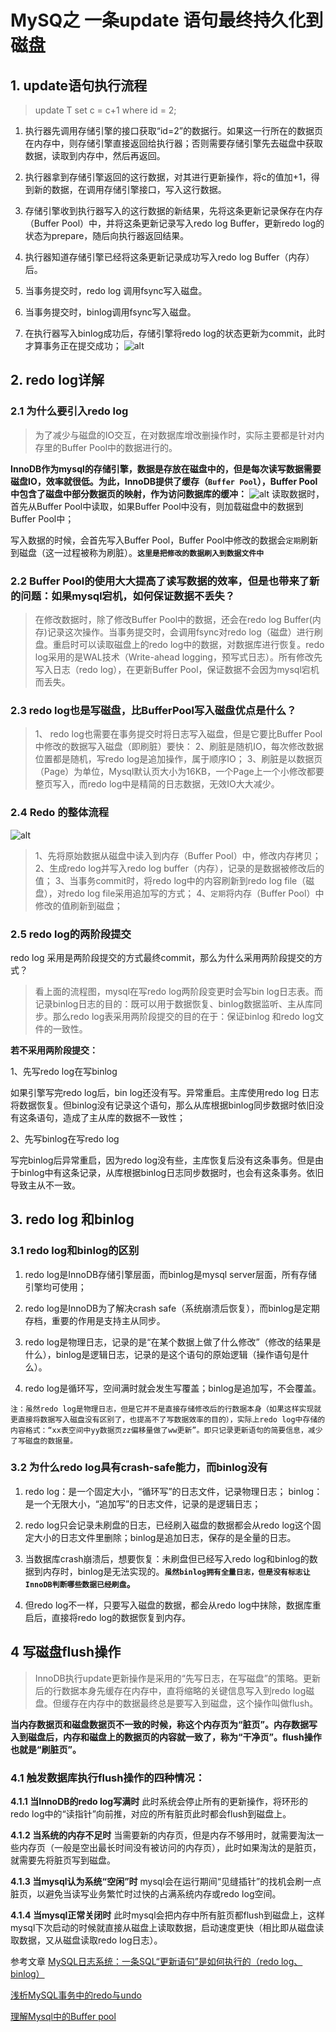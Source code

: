 ﻿# MySQ之  一条update 语句最终持久化到磁盘
## 1. update语句执行流程
> update T set c = c+1 where  id = 2;
1.  执行器先调用存储引擎的接口获取“id=2”的数据行。如果这一行所在的数据页在内存中，则存储引擎直接返回给执行器；否则需要存储引擎先去磁盘中获取数据，读取到内存中，然后再返回。

2. 执行器拿到存储引擎返回的这行数据，对其进行更新操作，将c的值加+1，得到新的数据，在调用存储引擎接口，写入这行数据。

3. 存储引擎收到执行器写入的这行数据的新结果，先将这条更新记录保存在内存（Buffer Pool）中，并将这条更新记录写入redo log Buffer，更新redo log的状态为prepare，随后向执行器返回结果。

4. 执行器知道存储引擎已经将这条更新记录成功写入redo log Buffer（内存）后。

5. 当事务提交时，redo log 调用fsync写入磁盘。

6. 当事务提交时，binlog调用fsync写入磁盘。

7. 在执行器写入binlog成功后，存储引擎将redo log的状态更新为commit，此时才算事务正在提交成功；
![alt](https://img-blog.csdnimg.cn/img_convert/c94dae4214ffb8811dd06be808758ed9.png)
## 2. redo log详解
### 2.1 为什么要引入redo log
> 为了减少与磁盘的IO交互，在对数据库增改删操作时，实际主要都是针对内存里的Buffer Pool中的数据进行的。

**InnoDB作为mysql的存储引擎，数据是存放在磁盘中的，但是每次读写数据需要磁盘IO，效率就很低。为此，InnoDB提供了缓存（`Buffer Pool`），Buffer Pool中包含了磁盘中部分数据页的映射，作为访问数据库的缓冲：**
![alt](https://img-blog.csdnimg.cn/img_convert/5b9011bc006e958edd20948f2da4b601.png)
读取数据时，首先从Buffer Pool中读取，如果Buffer Pool中没有，则加载磁盘中的数据到Buffer Pool中；

写入数据的时候，会首先写入Buffer Pool，Buffer Pool中修改的数据会`定期`刷新到磁盘（这一过程被称为刷脏）。**`这里是把修改的数据刷入到数据文件中`**

### 2.2  Buffer Pool的使用大大提高了读写数据的效率，但是也带来了新的问题：如果mysql宕机，如何保证数据不丢失？
>    在修改数据时，除了修改Buffer Pool中的数据，还会在redo log Buffer(内存)记录这次操作。当事务提交时，会调用fsync对redo log（磁盘）进行刷盘。重启时可以读取磁盘上的redo log中的数据，对数据库进行恢复。redo log采用的是WAL技术（Write-ahead logging，预写式日志）。所有修改先写入日志（redo log），在更新Buffer Pool，保证数据不会因为mysql宕机而丢失。

### 2.3 redo log也是写磁盘，比BufferPool写入磁盘优点是什么？
> 1、 redo log也需要在事务提交时将日志写入磁盘，但是它要比Buffer Pool中修改的数据写入磁盘（即刷脏）要快：
2、刷脏是随机IO，每次修改数据位置都是随机，写redo log是追加操作，属于顺序IO；
3、刷脏是以数据页（Page）为单位，Mysql默认页大小为16KB，一个Page上一个小修改都要整页写入，而redo log中是精简的日志数据，无效IO大大减少。

### 2.4 Redo 的整体流程
![alt](https://img-blog.csdnimg.cn/img_convert/c004537f1a5d1724286138d73c0745d6.png)
> 1、先将原始数据从磁盘中读入到内存（Buffer Pool）中，修改内存拷贝；
  2、生成redo log并写入redo log buffer（内存），记录的是数据被修改后的值；
  3、当事务commit时，将redo log中的内容刷新到redo log file（磁盘），对redo log file采用追加写的方式；
 4、`定期`将内存（Buffer Pool）中修改的值刷新到磁盘；
 
### 2.5 redo log的两阶段提交
 
redo log 采用是两阶段提交的方式最终commit，那么为什么采用两阶段提交的方式？

> 看上面的流程图，mysql在写redo log两阶段变更时会写bin log日志表。而记录binlog日志的目的：既可以用于数据恢复、binlog数据监听、主从库同步。那么redo log表采用两阶段提交的目的在于：保证binlog 和redo log文件的一致性。

**若不采用两阶段提交：**

1、先写redo log在写binlog

如果引擎写完redo log后，bin log还没有写。异常重启。主库使用redo log 日志将数据恢复。但binlog没有记录这个语句，那么从库根据binlog同步数据时依旧没有这条语句，造成了主从库的数据不一致性；

2、先写binlog在写redo log

写完binlog后异常重启，因为redo log没有些，主库恢复后没有这条事务。但是由于binlog中有这条记录，从库根据binlog日志同步数据时，也会有这条事务。依旧导致主从不一致。

## 3. redo log 和binlog
### 3.1  redo log和binlog的区别
1. redo log是InnoDB存储引擎层面，而binlog是mysql server层面，所有存储引擎均可使用；

2. redo log是InnoDB为了解决crash safe（系统崩溃后恢复），而binlog是定期存档，重要的作用是支持主从同步。

3. redo log是物理日志，记录的是“在某个数据上做了什么修改”（修改的结果是什么），binlog是逻辑日志，记录的是这个语句的原始逻辑（操作语句是什么）。

4. redo log是循环写，空间满时就会发生写覆盖；binlog是追加写，不会覆盖。

`注：虽然redo log是物理日志，但是它并不是直接存储修改后的行数据本身（如果这样实现就更直接将数据写入磁盘没有区别了，也提高不了写数据效率的目的），实际上redo log中存储的内容格式：“xx表空间中yy数据页zz偏移量做了ww更新”。即只记录更新语句的简要信息，减少了写磁盘的数据量。`

### 3.2 为什么redo log具有crash-safe能力，而binlog没有
1. redo log：是一个固定大小，“循环写”的日志文件，记录物理日志；
    binlog：是一个无限大小，“追加写”的日志文件，记录的是逻辑日志；

2. redo log只会记录未刷盘的日志，已经刷入磁盘的数据都会从redo log这个固定大小的日志文件里删除；binlog是追加日志，保存的是全量的日志。

3. 当数据库crash崩溃后，想要恢复：未刷盘但已经写入redo log和binlog的数据到内存时，binlog是无法实现的。**`虽然binlog拥有全量日志，但是没有标志让InnoDB判断哪些数据已经刷盘`。**

4. 但redo log不一样，只要写入磁盘的数据，都会从redo log中抹除，数据库重启后，直接将redo log的数据恢复到内存。

## 4 写磁盘flush操作
> InnoDB执行update更新操作是采用的“先写日志，在写磁盘”的策略。更新后的行数据本身先缓存在内存中，直将缩略的关键信息写入到redo log磁盘。但缓存在内存中的数据最终总是要写入到磁盘，这个操作叫做flush。

**当内存数据页和磁盘数据页不一致的时候，称这个内存页为“脏页”。内存数据写入到磁盘后，内存和磁盘上的数据页的内容就一致了，称为“干净页”。flush操作也就是“刷脏页”。**
### 4.1 触发数据库执行flush操作的四种情况：
**4.1.1 当InnoDB的redo log写满时**
此时系统会停止所有的更新操作，将环形的redo log中的“读指针”向前推，对应的所有脏页此时都会flush到磁盘上。

**4.1.2 当系统的内存不足时**
当需要新的内存页，但是内存不够用时，就需要淘汰一些内存页（一般是空出最长时间没有被访问的内存页），此时如果淘汰的是脏页，就需要先将脏页写到磁盘。

**4.1.3 当mysql认为系统“空闲”时**
mysql会在运行期间“见缝插针”的找机会刷一点脏页，以避免当读写业务繁忙时过快的占满系统内存或redo log空间。

**4.1.4 当mysql正常关闭时**
此时mysql会把内存中所有脏页都flush到磁盘上，这样mysql下次启动的时候就直接从磁盘上读取数据，启动速度更快（相比即从磁盘读取数据，又从磁盘读取redo log日志）。

参考文章
[MySQL日志系统：一条SQL“更新语句”是如何执行的（redo log、binlog）](https://blog.csdn.net/ArtAndLife/article/details/117539045?utm_medium=distribute.pc_relevant.none-task-blog-2~default~baidujs_title~default-9.essearch_pc_relevant&spm=1001.2101.3001.4242)

[浅析MySQL事务中的redo与undo](https://www.jianshu.com/p/20e10ed721d0)

[理解Mysql中的Buffer pool](https://www.cnblogs.com/wxlevel/p/12995324.html)


